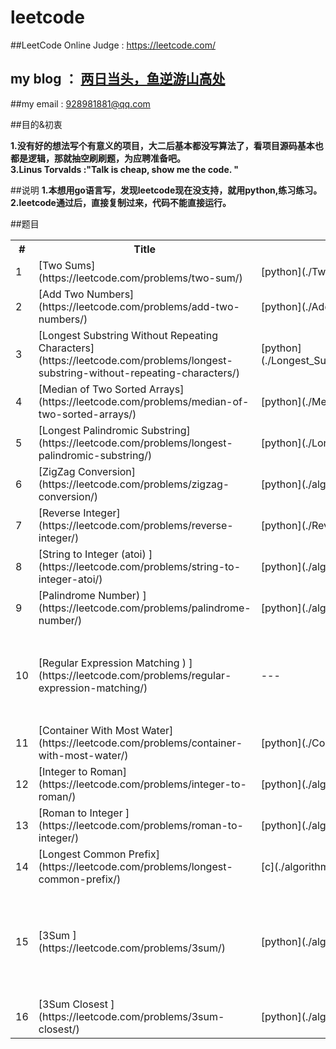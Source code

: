 # leetcode

##LeetCode Online Judge :  https://leetcode.com/
## my  blog  ： [两日当头，鱼逆游山高处](http://blog.csdn.net/u010129347)
 
##my email : 928981881@qq.com


##目的&初衷
 
**1.没有好的想法写个有意义的项目，大二后基本都没写算法了，看项目源码基本也都是逻辑，那就抽空刷刷题，为应聘准备吧。**<br />
**3.Linus Torvalds :"Talk is cheap, show me the code. "**<br />


##说明
**1.本想用go语言写，发现leetcode现在没支持，就用python,练习练习。**<br />
**2.leetcode通过后，直接复制过来，代码不能直接运行。**<br />

 
##题目
   
 <table>
        <tr>
            <th>#</th>
            <th>Title</th>
            <th>my code</th>
            <th>Difficulty</th>
        </tr>
        <tr>
            <td>1</td>
            <td>[Two Sums](https://leetcode.com/problems/two-sum/)</td>
            <td>[python](./Two_Sum.py)</td>
            <td>Medium</td>
        </tr>
        <tr>
            <td>2</td>
            <td>[Add Two Numbers](https://leetcode.com/problems/add-two-numbers/)</td>
            <td>[python](./Add_Two_Numbers.py)</td>
            <td>Medium</td>
        </tr>
        <tr>
            <td>3</td>
            <td>[Longest Substring Without Repeating Characters](https://leetcode.com/problems/longest-substring-without-repeating-characters/)</td>
            <td>[python](./Longest_Substring_Without_Repeating_Characters.py)</td>
            <td>Medium</td>
        </tr>
        <tr>
            <td>4</td>
            <td>[Median of Two Sorted Arrays](https://leetcode.com/problems/median-of-two-sorted-arrays/)</td>
            <td>[python](./Median_of_Two_Sorted_Arrays.py)</td>
            <td>Hard</td>
        </tr>
        <tr>
            <td>5</td>
            <td>[Longest Palindromic Substring](https://leetcode.com/problems/longest-palindromic-substring/)</td>
            <td>[python](./Longest_Palindromic_Substring.py)</td>
            <td>Medium</td>
        </tr>
        <tr>
            <td>6</td>
            <td>[ZigZag Conversion](https://leetcode.com/problems/zigzag-conversion/)</td>
            <td>[python](./algorithms/ZigZag_Conversion.py)</td>
            <td>Easy</td>
        </tr>
         <tr>
            <td>7</td>
            <td>[Reverse Integer](https://leetcode.com/problems/reverse-integer/)</td>
            <td>[python](./Reverse_Integer.py)</td>
            <td>Easy</td>
        </tr>
         <tr>
            <td>8</td>
            <td>[String to Integer (atoi) ](https://leetcode.com/problems/string-to-integer-atoi/)</td>
            <td>[python](./algorithms/String_to_Integer%20(atoi).py)</td>
            <td>Easy</td>
        </tr>
        <tr>
            <td>9</td>
            <td>[Palindrome Number) ](https://leetcode.com/problems/palindrome-number/)</td>
            <td>[python](./algorithms/Palindrome_Number.py)</td>
            <td>Easy</td>
        </tr>
         <tr>
            <td>10</td>
            <td>[Regular Expression Matching ) ](https://leetcode.com/problems/regular-expression-matching/)</td>
            <td>---</td>
            <td>Hard</td>
            <td>超时，只能用动态规划</td>
        </tr>
         <tr>
            <td>11</td>
            <td>[Container With Most Water](https://leetcode.com/problems/container-with-most-water/)</td>
            <td>[python](./Container_With_Most_Water.py)</td>
            <td>Medium</td>
        </tr>
         <tr>
            <td>12</td>
            <td>[Integer to Roman](https://leetcode.com/problems/integer-to-roman/)</td>
            <td>[python](./algorithms/Integer_to_Roman.py)</td>
            <td>Medium</td>
        </tr>
        <tr>
            <td>13</td>
            <td>[Roman to Integer ](https://leetcode.com/problems/roman-to-integer/)</td>
            <td>[python](./algorithms/Roman_to_Integer.py)</td>
            <td>Easy</td>
        </tr>
        <tr>
            <td>14</td>
            <td>[Longest Common Prefix](https://leetcode.com/problems/longest-common-prefix/)</td>
            <td>[c](./algorithms/Longest_Common_Prefix.c)</td>
            <td>Easy</td>
        </tr>
        <tr>
            <td>15</td>
            <td>[3Sum ](https://leetcode.com/problems/3sum/)</td>
            <td>[python](./algorithms/3Sum.py)</td>
            <td>Medium</td>
             <td>性能差，方法不好，待重写</td>
        </tr>
        <tr>
            <td>16</td>
            <td>[3Sum Closest ](https://leetcode.com/problems/3sum-closest/)</td>
            <td>[python](./algorithms/3Sum_Closest.py)</td>
            <td>Medium</td>
        </tr>
        
        
     
      
</table>
 
 
 
